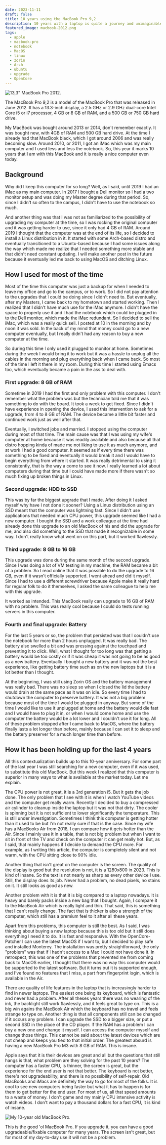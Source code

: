 ```yaml
---
date: 2023-11-11
draft: false
title: 10 years using the MacBook Pro 9,2
description: 10 years with a laptop is quite a journey and unimaginable 10 years ago, and here we are.
featured_image: macbook-2012.png
tags:
  - apple
  - macbook-pro
  - notebook
  - MacOS
  - linux
  - zorin
  - Arch
  - ubuntu
  - upgrade
  - OpenCore
---
```


![13,3" MacBook Pro 2012.](/macbook-2012.png)

The MacBook Pro 9,2 is a model of the MacBook Pro that was released in June 2012. It has a 13.3-inch display, a 2.5 GHz or 2.9 GHz dual-core Intel Core i5 or i7 processor, 4 GB or 8 GB of RAM, and a 500 GB or 750 GB hard drive. 

My MacBook was bought around 2013 or 2014, don't remember exactly. It was bought new, with 4GB of RAM and 500 GB hard drive. At the time I already had that MacBook black, which I got around 2006 and was really becoming slow. Around 2010, or 2011, I got an iMac which was my main computer and I used less and less the notebook. So, this year it marks 10 years that I am with this MacBook and it is really a nice computer even today.
## Background

Why did I keep this computer for so long? Well, as I said, until 2019 I had an iMac as my main computer. In 2017 I bought a Dell monitor so I had a two monitor setup and was doing my Master degree during that period. So, since I didn't so often to the campus, I didn't have to use the notebook so much. 

And another thing was that I was not as familiarized to the possibility of upgrading my computer at the time, so I was rocking the original computer and it was getting harder to use, since it only had 4 GB of RAM. Around 2019 I thought that the computer was at the end of its life, so I decided to install a Linux distribution in it. It started with  some Arch-based distro and eventually transitioned to a Ubuntu-based because I had some issues along the way which made me realize that I needed something more stable and that didn't need constant updating. I will make another post in the future because it eventually led me back to using MacOS and ditching Linux.
## How I used for most of the time

Most of the time this computer was just a backup for when I needed to leave my office and go to the campus, or to work. So I did not pay attention to the upgrades that I could be doing since I didn't need to. But eventually, after my Masters, I came back to my hometown and started working. Then I realized that I didn't have much use for the iMac anymore. I didn't have the space to properly use it and I had the notebook which could be plugged in to the Dell monitor, which made the iMac redundant. So I decided to sell the iMac, which was a really quick sell. I posted at 10 in the morning and by noon it was sold. In the back of my mind that money could go to a new computer eventually, but I really didn't had any reason to buy a new computer at the time.

So during this time I only used it plugged to monitor at home. Sometimes during the week I would bring it to work but it was a hassle to unplug all the cables in the morning and plug everything back when I came back. So most of the time I left it there in my room. During this time I started using Emacs too, which eventually became a pain in the ass to deal with.

### First upgrade: 8 GB of RAM

Sometime in 2019 I had the first and only problem with this computer. I don't remember what the problem was but the technician told me that it was something to do with the board. It took a week to get fixed. Since I didn't have experience in opening the device, I used this intervention to ask for a upgrade, from 4 to 8 GB of RAM. The device became a little bit faster and continued work just as well after that.

Eventually, I switched jobs and married. I stopped using the computer during most of that time. The main cause was that I was using my wife's computer at home because it was readily available and also because all that distro hopping kinda of made me not liking to use it as much anymore, and at work I had a good computer. It seemed as if every time there was something to be fixed and eventually it would break it and I would have to begin everything from where it started. It was really detrimental to using it consistently, that is the way a come to see it now. I really learned a lot about computers during that time but I could have made more if there wasn't so much fixing up broken things in Linux. 

### Second upgrade: HDD to SSD

This was by far the biggest upgrade that I made. After doing it I asked myself why have I not done it sooner? Using a Linux distribution using an SSD meant that the computer was lightning fast. Since I didn't use applications that needed much CPU power, this upgrade seemed like I had a new computer. I bought the SSD and a work colleague at the time had already done this upgrade to an old MacBook of his and did the upgrade for me, and also did something to the SSD that made it recognizable in some way. I don't really know what went on on this part, but it worked flawlessly.
### Third upgrade: 8 GB to 16 GB

This upgrade was done during the same month of the second upgrade. Since I was doing a lot of VM testing in my machine, the RAM became a bit of a problem. So I read online that it was possible to do the upgrade to 16 GB, even if it wasn't officially supported. I went ahead and did it myself. Since I had to use a different screwdriver because Apple make it really hard for regular folk to do it themselves, I asked the same colleague to help me with this upgrade.

It worked as intended. This MacBook really can upgrade to 16 GB of RAM with no problem. This was really cool because I could do tests running servers in this computer. 

### Fourth and final upgrade: Battery

For the last 5 years or so, the problem that persisted was that I couldn't use the notebook for more than 2 hours unplugged. It was really bad. The battery also swelled a bit and was pressing against the touchpad and preventing it to click. Well, what I thought for too long was that getting a battery would be too costly or if it was cheap it was not going to be as good as a new battery. Eventually I bought a new battery and it was not the best experience, like getting battery time such as on the new laptops but it is a lot better than I thought. 

At the beginning, I was still using Zorin OS and the battery management was really bad. There was no sleep so when I closed the lid the battery would drain at the same pace as it was on idle. So every time I had to shutdown the computer to preserve battery. It was not a big problem because most of the time I would be plugged in anyway. But some of the time I would like to use it unplugged at home and the battery would die fast and I would have to plug it in, or when I would come home and use the computer the battery would be a lot lower and I couldn't use it for long. All of these problem stopped after I came back to MacOS, where the battery finally lasts a lot longer than before, mainly because I can set it to sleep and the battery preserver for a much longer time than before.
## How it has been holding up for the last 4 years

All this contextualization builds up to this 10-year anniversary. For some part of the last year I was still searching for a new computer, even if it was used, to substitute this old MacBook. But this week I realized that this computer is superior in many ways to what is available at the market today. Let me explain.

The CPU power is not great, it is a 3rd generation i5. But it gets the job done. The only problem that I see with it is when I watch YouTube videos and the computer get really warm. Recently I decided to buy a compressed air cylinder to cleanup inside the laptop but it was not that dirty. The cooler is spinning but it is not sufficient to lower significantly the temperature. This is still under investigation. Sometimes I think this computer is getting hotter than it used to be but I'm not really sure if that is the case. Since my wife has a MacBooks Air from 2018, I can compare how it gets hotter than the Air. Since I mainly use it in a table, that is not big problem but when I want to sit in front of the TV and check on the computer it can get really hot. But, as I said, that mainly happens if I decide to demand the CPU more. For example, as I writing this article, the computer is completely silent and not warm, with the CPU sitting close to 90% idle.

Another thing that isn't great on the computer is the screen. The quality of the display is good but the resolution is not, it is a 1280x800 in 2023. This is kind of insane. So the text is not nearly as sharp as every other device I use. Still, the display does its job. Never had a problem, no dead pixels, no stains on it. It still looks as good as new.

Another problem with it is that it is big compared to a laptop nowadays. It is heavy and barely packs inside a new bag that I bought. Again, I compare it to the MacBook Air which is really light and thin. That said, this is something that I can't really change. The fact that is thicker is also a strength of the computer, which still has a premium feel to it after all these years.

Apart from this problems, this computer is still the best. As I said, I was thinking about buying a new laptop because this is too old but it still does everything I need it to do. It is fast and responsive. With the OpenCore-Patcher I can use the latest MacOS if I want to, but I decided to play safe and installed Monterey. The installation was pretty straightforward, the only "problem" was that if I hadn't access to a Mac I could not have done it. In retrospect, this was one of the problems that prevented me from coming back to MacOS earlier, I thought that there was no way this computer would be supported to the latest software. But it turns out it is supported enough, and I've found no features that I miss, a part from fingerprint login, which is available in the Air. 

There are quality of life features in the laptop that is increasingly harder to find in newer laptops. The easiest one being its keyboard, which is fantastic and never had a problem. After all theses years there was no wearing of the ink, the backlight still work flawlessly, and it feels great to type on. This is a big win agains the MacBook Air which the keyboard has no travel and feels strange to type on. Another thing is that all components still can be changed if it occurs any problem. I can upgrade the SSD to a bigger size, or put a second SSD in the place of the CD player. If the RAM has a problem I can buy a new one and change it myself. I can access the computer myself and change those things. This cannot be said about the latest devices which are not cheap and keeps you tied to that initial order. The greatest absurd is having a new MacBook Pro M3 with 8 GB of RAM. This is insane.

Apple says that it is their devices are great and all but the questions that still hangs is that, what problem are they solving for the past 10 years? The computer has a faster CPU, is thinner, the screen is great, but the experience for the end user is not that better. The keyboard is not better, there's not upgradeability, and there is no possibility of self-repair. Old MacBooks and iMacs are definitely the way to go for most of the folks. It is cool to see new computers being faster but what it has to happen is for them to get better for the end user. For most of us, all that speed amounts to a waste of money. I don't game and my mainly CPU intensive activity is watch videos. I don't want to pay a thousand dollars for a fast CPU, it is kind of insane.

![My 10-year old MacBook Pro.](/macbook-pro9,2.jpeg)

This is the good 'ol MacBook Pro. If you upgrade it, you can have a good upgradeable/fixable computer for many years. The screen isn't great, but for most of my day-to-day use it will not be a problem.